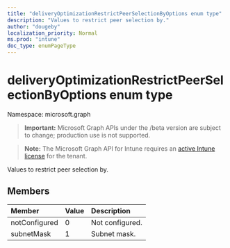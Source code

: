 ```yaml
---
title: "deliveryOptimizationRestrictPeerSelectionByOptions enum type"
description: "Values to restrict peer selection by."
author: "dougeby"
localization_priority: Normal
ms.prod: "intune"
doc_type: enumPageType
---
```


# deliveryOptimizationRestrictPeerSelectionByOptions enum type

Namespace: microsoft.graph

> **Important:** Microsoft Graph APIs under the /beta version are subject to change; production use is not supported.

> **Note:** The Microsoft Graph API for Intune requires an [active Intune license](https://go.microsoft.com/fwlink/?linkid=839381) for the tenant.

Values to restrict peer selection by.

## Members
|Member|Value|Description|
|:---|:---|:---|
|notConfigured|0|Not configured.|
|subnetMask|1|Subnet mask.|




